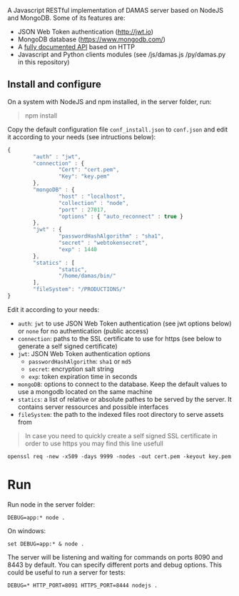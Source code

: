 A Javascript RESTful implementation of DAMAS server based on NodeJS and MongoDB. Some of its features are:

* JSON Web Token authentication (http://jwt.io)
* MongoDB database (https://www.mongodb.com/)
* A [fully documented API](https://github.com/remyla/damas-core/wiki/API) based on HTTP
* Javascript and Python clients modules (see /js/damas.js /py/damas.py in this repository)

## Install and configure

On a system with NodeJS and npm installed, in the server folder, run:
> npm install

Copy the default configuration file `conf_install.json` to `conf.json` and edit it according to your needs (see intructions below):

```js
{
        "auth" : "jwt",
        "connection" : {
                "Cert": "cert.pem",
                "Key": "key.pem"
        },
        "mongoDB" : {
                "host" : "localhost",
                "collection" : "node",
                "port" : 27017,
                "options" : { "auto_reconnect" : true }
        },
        "jwt" : {
                "passwordHashAlgorithm" : "sha1",
                "secret" : "webtokensecret",
                "exp" : 1440
        },
        "statics" : [
                "static",
                "/home/damas/bin/"
        ],
        "fileSystem": "/PRODUCTIONS/"
}
```
Edit it according to your needs:
* `auth`: `jwt` to use JSON Web Token authentication (see jwt options below) or `none` for no authentication (public access)
* `connection`: paths to the SSL certificate to use for https (see below to generate a self signed certificate)
* `jwt`: JSON Web Token authentication options
    * `passwordHashAlgorithm`: `sha1` or `md5`
    * `secret`:  encryption salt string
    * `exp`: token expiration time in seconds
* `mongoDB`: options to connect to the database. Keep the default values to use a mongodb located on the same machine
* `statics`: a list of relative or absolute pathes to be served by the server. It contains server ressources and possible interfaces
* `fileSystem`: the path to the indexed files root directory to serve assets from

> In case you need to quickly create a self signed SSL certificate in order to use https you may find this line usefull
```
openssl req -new -x509 -days 9999 -nodes -out cert.pem -keyout key.pem
```

# Run
Run node in the server folder:
```
DEBUG=app:* node .
```
On windows:
```
set DEBUG=app:* & node .
```
The server will be listening and waiting for commands on ports 8090 and 8443 by default. You can specify different ports and debug options. This could be useful to run a server for tests:
```
DEBUG=* HTTP_PORT=8091 HTTPS_PORT=8444 nodejs .
```
